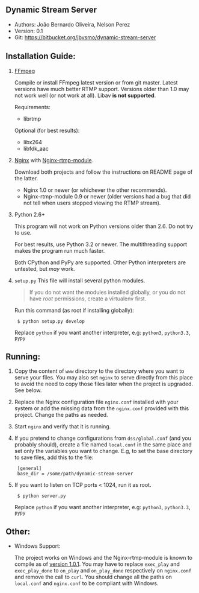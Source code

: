 
Dynamic Stream Server
----

* Authors: João Bernardo Oliveira, Nelson Perez
* Version:   0.1
* Git:    <https://bitbucket.org/jbvsmo/dynamic-stream-server>


Installation Guide:
----

1. [FFmpeg][1]

   Compile or install FFmpeg latest version or from git master. Latest versions have
   much better RTMP support. Versions older than 1.0 may not work well (or not work at all).
   Libav **is not supported**.

   Requirements:

   - librtmp

   Optional (for best results):

   - libx264
   - libfdk_aac


2. [Nginx][2] with [Nginx-rtmp-module][3].

   Download both projects and follow the instructions on README page of the latter.

   - Nginx 1.0 or newer (or whichever the other recommends).
   - Nginx-rtmp-module 0.9 or newer (older versions had a bug that did not tell when
     users stopped viewing the RTMP stream).

3. Python 2.6+

   This program will not work on Python versions older than 2.6. Do not try to use.

   For best results, use Python 3.2 or newer. The multithreading support makes
   the program run much faster.

   Both CPython and PyPy are supported. Other Python interpreters are untested, but *may* work.

4. `setup.py`
   This file will install several python modules.

   > If you do not want the modules installed globally, or you do not have *root* permissions,
   > create a virtualenv first.

   Run this command (as root if installing globally):

        $ python setup.py develop

   Replace `python` if you want another interpreter, e.g: `python3`, `python3.3`, `pypy`




Running:
----

1. Copy the content of `www` directory to the directory where you want to serve your files. You may also
set `nginx` to serve directly from this place to avoid the need to copy those files later when the project
is upgraded. See below.

2. Replace the Nginx configuration file `nginx.conf` installed with your system or add the missing
data from the `nginx.conf` provided with this project. Change the paths as needed.

3. Start `nginx` and verify that it is running.

4. If you pretend to change configurations from `dss/global.conf` (and you probably should), create a file
named `local.conf` in the same place and set only the variables you want to change. E.g, to set the base
directory to save files, add this to the file:

        [general]
        base_dir = /some/path/dynamic-stream-server

5. If you want to listen on TCP ports < 1024, run it as root.

        $ python server.py

   Replace `python` if you want another interpreter, e.g: `python3`, `python3.3`, `pypy`


Other:
----

- Windows Support:

  The project works on Windows and the Nginx-rtmp-module is known to compile as of [version 1.0.1][4].
  You may have to replace `exec_play` and `exec_play_done` to `on_play` and `on_play_done` respectively
  on `nginx.conf` and remove the call to `curl`.
  You should change all the paths on `local.conf` and `nginx.conf` to be compliant with Windows.



[1]: http://ffmpeg.org/
[2]: http://nginx.org/
[3]: http://github.com/arut/nginx-rtmp-module
[4]: http://rarut.wordpress.com/2013/06/13/windows-support-in-1-0-1/

